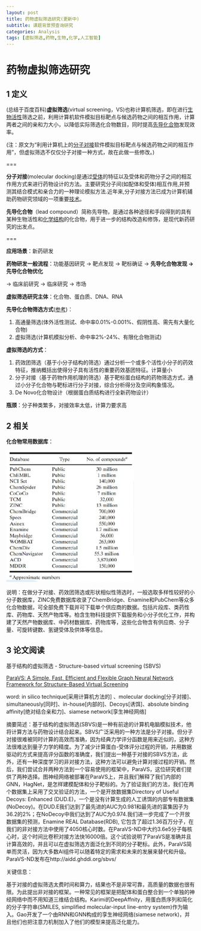 ```yaml
---
layout: post
title: 药物虚拟筛选研究(更新中)
subtitle: 课题背景预查询研究
categories: Analysis
tags: [虚拟筛选,药物,生物,化学,人工智能]
---
```


# 药物虚拟筛选研究

## 1 定义

(总结于百度百科)**虚拟筛选**(virtual screening，VS)也称计算机筛选，即在进行[生物活性](https://baike.baidu.com/item/生物活性/5773318)筛选之前，利用计算机软件模拟目标靶点与候选药物之间的相互作用，计算两者之间的亲和力大小，以降低实际筛选化合物数目，同时提高[先导化合物](https://baike.baidu.com/item/先导化合物/259345)发现效率。

(注：原文为“利用计算机上的[分子对接](https://baike.baidu.com/item/分子对接/9987909)软件模拟目标靶点与候选药物之间的相互作用”，但虚拟筛选不仅仅分子对接一种方式，故在此做一些修改。)

===

**分子对接**(molecular docking)是通过[受体](https://baike.baidu.com/item/受体/454383)的特征以及受体和药物分子之间的相互作用方式来进行药物设计的方法。主要研究分子间(如配体和受体)相互作用,并预测其结合模式和亲合力的一种理论模拟方法.近年来,分子对接方法已成为计算机辅助药物研究领域的一项重要[技术](https://baike.baidu.com/item/技术/832247)。

**先导化合物**（lead compound）简称先导物，是通过各种途径和手段得到的具有某种生物活性和[化学结构](https://baike.baidu.com/item/化学结构)的化合物，用于进一步的结构改造和修饰，是现代新药研究的出发点。

===

**应用场景**：新药研发

**药物研发一般流程**：功能基因研究 -> 靶点发现 -> 靶标确证 -> **先导化合物发现 -> 先导化合物优化**

-> 临床前研究 -> 临床研究 -> 市场

**虚拟筛选研究主体**：化合物、蛋白质、DNA、RNA

**先导化合物筛选方式**([参考](https://wenku.baidu.com/view/f69f699e81c758f5f61f67bb.html))：

1. 高通量筛选(体外活性测试、命中率0.01%-0.001%、假阴性高、需先有大量化合物) 
2. 虚拟筛选(计算机模拟分析、命中率2%-24%、有限化合物测试)

**虚拟筛选的方式**：

1. 药效团筛选（基于小分子结构的筛选）通过分析一个或多个活性小分子的药效特征，推纳概括出使得分子具有活性的重要药效基团特征。计算量小
2. 分子对接（基于药物作用机理的筛选）基于靶标蛋白结构的药物筛选方式，通过小分子化合物与靶标进行分子对接，综合分析得分及空间构象情况。
3. De Novo化合物设计（根据蛋白质结构进行全新药物设计）

**瓶颈**：分子种类繁多，对接效率太低，计算力要求高



## 2 相关

**化合物常用数据库**：

<img src="../assets/images/blogimg/1-Database.png" style="zoom:50%;" />

说明：在做分子对接、药效团筛选或形状相似性筛选时，一般选取多样性较好的小分子数据库，ZINC免费数据库收录了ChemBridge、Enamine和PubChem等众多化合物数据，可全部免费下载并可下载单个供应商的数据。包括片段库、类药性库、药物库、天然产物库等。柏含生物科技提供下载服务和小分子优化工作，并构建了天然产物数据库、中药材数据库、药物库等，这些化合物含有供应商、分子量、可旋转键数、氢键受体及供体等信息。

## 3 论文阅读

基于结构的虚拟筛选 - Structure-based virtual screening (SBVS)

[ParaVS: A Simple, Fast, Efficient and Flexible Graph Neural Network Framework for Structure-Based Virtual Screening](https://arxiv.org/abs/2102.06086)

word: in silico technique[采用计算机方法的] 、molecular docking[分子对接]、simultaneously[同时]、in-house[内部的]、Decoys[诱饵]、absolute binding affinity[绝对结合亲和力]、siamese network[孪生神经网络]

摘要简述：基于结构的虚拟筛选(SBVS)是一种有前途的计算机电脑模拟技术，他将计算方法与药物设计结合起来。SBVS广泛采用的一种方法是分子对接。但分子对接很难被同时计算的高效而准确，因为经典力学评分函数是用来近似的，这种方法很难达到量子力学的精度。为了减少计算蛋白-受体评分过程的开销，并用数据驱动的方式来提高评分函数的准确度，我们提出一种基于对接的SBVS方法，此外，还有一种深度学习的非对接方法，这种方法可以避免计算对接过程的开销。然后，我们尝试合并两种方法到一个容易使用的框架中，ParaVS，这位研究者们提供了两种选择。图神经网络被部署在ParaVS上，并且我们解释了我们内部的GNN，HagNet，是怎样建模配体和分子靶标的。为了验证我们的方法，我们在两个数据集上采用了交叉验证的方法，一个是开放数据集Directory of Useful Decoys: Enhanced (DUD.E)，一个是没有计算生成的人工诱饵的内部专有数据集(NoDecoy)。在DUD.E我们达到了最先进的AUC为0.981和最先进的富集因子为36.2的2%；在NoDecoy中我们达到了AUC为0.974.我们进一步完成了一个开放数据集的预测，Enamine REAL Database(RDB), 它包含了超过1.36百万分子，在我们的非对接方法中使用了4050核心时数。在ParaVS-ND中大约3.6e5分子每核心时，这个时间比卷积对接方法快16000倍。这个试验说明了ParaVS是准确并且计算高效的，并且可以在虚拟筛选方面泛化到不同的分子靶标。此外，ParaVS简单而灵活，因为大多数AI组件可以随着特定的需求和未来的发展来替代和升级。ParaVS-ND发布在http://aidd.ghddi.org/sbvs/

关键信息：

基于对接的虚拟筛选太费时间和算力，结果也不是非常可靠，高质量的数据也很有限。为此提出非对接的框架。一种常见的框架是把配体和蛋白整合到一个单独的神经网络中而不用知道三维结合结构。Karimi的DeepAffnity，用蛋白质序列和简化的分子字符串(SMILES, simplified molecular-input line-entry system)作为输入。Gao开发了一个由RNN和GNN构成的孪生神经网络(siamese network)，并且他们也把注意力机制加入了他们的模型来提高泛化能力。

